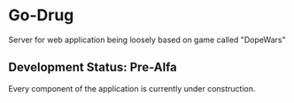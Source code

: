 # Go-Drug
Server for web application being loosely based on game called "DopeWars"

## Development Status: Pre-Alfa
Every component of the application is currently under construction.
